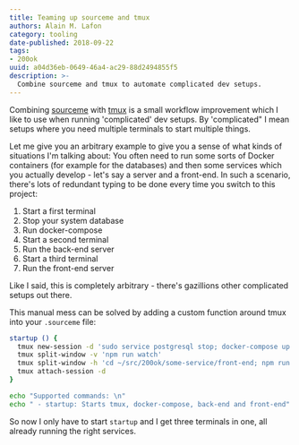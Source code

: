 ```yaml
---
title: Teaming up sourceme and tmux
authors: Alain M. Lafon
category: tooling
date-published: 2018-09-22
tags: 
- 200ok
uuid: a04d36eb-0649-46a4-ac29-88d2494855f5
description: >-
  Combine sourceme and tmux to automate complicated dev setups.
---
```


Combining [sourceme](/posts/contextual-helpers-with-zsh-hooks.html)
with [tmux](https://github.com/tmux/tmux) is a small workflow
improvement which I like to use when running 'complicated' dev setups.
By 'complicated" I mean setups where you need multiple terminals to
start multiple things. 

Let me give you an arbitrary example to give you a sense of what kinds
of situations I'm talking about: You often need to run some sorts of
Docker containers (for example for the databases) and then some
services which you actually develop - let's say a server and a
front-end. In such a scenario, there's lots of redundant typing to be
done every time you switch to this project:

1. Start a first terminal
1. Stop your system database
1. Run docker-compose
1. Start a second terminal
1. Run the back-end server
1. Start a third terminal
1. Run the front-end server

Like I said, this is completely arbitrary - there's gazillions other
complicated setups out there.

This manual mess can be solved by adding a custom function around tmux
into your `.sourceme` file:

```sh
startup () {
  tmux new-session -d 'sudo service postgresql stop; docker-compose up'
  tmux split-window -v 'npm run watch'
  tmux split-window -h 'cd ~/src/200ok/some-service/front-end; npm run start'
  tmux attach-session -d 
}

echo "Supported commands: \n"
echo " - startup: Starts tmux, docker-compose, back-end and front-end"
```

So now I only have to start `startup` and I get three terminals in
one, all already running the right services.
